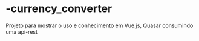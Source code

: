 # -currency_converter
Projeto para mostrar o uso e conhecimento em Vue.js, Quasar consumindo uma api-rest 

